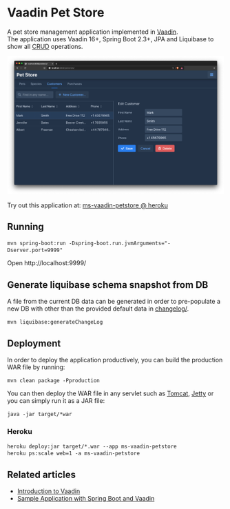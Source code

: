 # Vaadin Pet Store

A pet store management application implemented in [Vaadin](https://vaadin.com/).  
The application uses Vaadin 16+, Spring Boot 2.3+, JPA and Liquibase to show all [CRUD](https://en.wikipedia.org/wiki/Create,_read,_update_and_delete) operations.

![Screenshot](doc/vaadin-petstore.png)

Try out this application at:
[ms-vaadin-petstore @ heroku](https://ms-vaadin-petstore.herokuapp.com/)

## Running
```
mvn spring-boot:run -Dspring-boot.run.jvmArguments="-Dserver.port=9999"
```
Open http://localhost:9999/

## Generate liquibase schema snapshot from DB
A file from the current DB data can be generated in order to pre-populate a new DB with other than the provided default data in [changelog/](src/main/resources/db/changelog/). 
```
mvn liquibase:generateChangeLog
```

## Deployment 

In order to deploy the application productively, you can build the production WAR file by running:
```
mvn clean package -Pproduction
```

You can then deploy the WAR file in any servlet such as [Tomcat](http://tomcat.apache.org/), [Jetty](https://www.eclipse.org/jetty/) or you can simply run it as a JAR file:
```
java -jar target/*war
```

### Heroku
```
heroku deploy:jar target/*.war --app ms-vaadin-petstore
heroku ps:scale web=1 -a ms-vaadin-petstore
```

## Related articles

- [Introduction to Vaadin](https://www.baeldung.com/vaadin)
- [Sample Application with Spring Boot and Vaadin](https://www.baeldung.com/spring-boot-vaadin)
